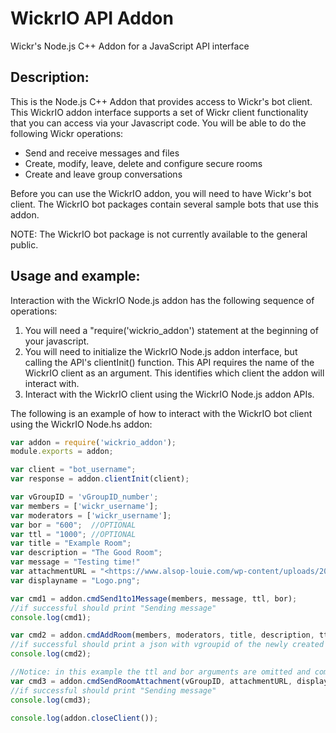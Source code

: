 # WickrIO API Addon

Wickr's Node.js C++ Addon for a JavaScript API interface

## Description:

This is the Node.js C++ Addon that provides access to Wickr's bot client.  This WickrIO addon interface supports a set of Wickr client functionality that you can access via your Javascript code. You will be able to do the following Wickr operations:

* Send and receive messages and files
* Create, modify, leave, delete and configure secure rooms
* Create and leave group conversations

Before you can use the WickrIO addon, you will need to have Wickr's bot client. The WickrIO bot packages contain several sample bots that use this addon.

NOTE: The WickrIO bot package is not currently available to the general public.

## Usage and example:

Interaction with the WickrIO Node.js addon has the following sequence of operations:

1. You will need a "require('wickrio_addon') statement at the beginning of your javascript.
2. You will need to initialize the WickrIO Node.js addon interface, but calling the API's clientInit() function. This API requires the name of the WickrIO client as an argument. This identifies which client the addon will interact with.
3. Interact with the WickrIO client using the WickrIO Node.js addon APIs.

The following is an example of how to interact with the WickrIO bot client using the WickrIO Node.hs addon:

```javascript
var addon = require('wickrio_addon');
module.exports = addon;

var client = "bot_username";
var response = addon.clientInit(client);

var vGroupID = 'vGroupID_number';
var members = ['wickr_username'];
var moderators = ['wickr_username'];
var bor = "600";  //OPTIONAL
var ttl = "1000"; //OPTIONAL
var title = "Example Room";
var description = "The Good Room";
var message = "Testing time!"
var attachmentURL = "<https://www.alsop-louie.com/wp-content/uploads/2017/03/wickr-logo-2-crop.png>"
var displayname = "Logo.png";

var cmd1 = addon.cmdSend1to1Message(members, message, ttl, bor);  
//if successful should print "Sending message"
console.log(cmd1);

var cmd2 = addon.cmdAddRoom(members, moderators, title, description, ttl, bor);
//if successful should print a json with vgroupid of the newly created room
console.log(cmd2);

//Notice: in this example the ttl and bor arguments are omitted and command will still work
var cmd3 = addon.cmdSendRoomAttachment(vGroupID, attachmentURL, displayname);
//if successful should print "Sending message"
console.log(cmd3);

console.log(addon.closeClient());
```
